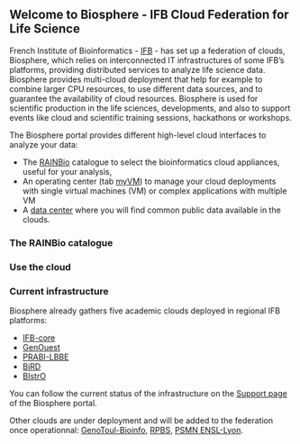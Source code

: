 ## Welcome to Biosphere - IFB Cloud Federation for Life Science

French Institute of Bioinformatics - [IFB](http://www.france-bioinformatique.fr) - has set up a federation of clouds, Biosphere, which relies on interconnected IT infrastructures of some IFB’s platforms, providing distributed services to analyze life science data. Biosphere provides multi-cloud deployment that help for example to combine larger CPU resources, to use different data sources, and to guarantee the availability of cloud resources. Biosphere is used for scientific production in the life sciences, developments, and also to support events like cloud and scientific training sessions, hackathons or workshops.

The Biosphere portal provides different high-level cloud interfaces to analyze your data:

* The [RAINBio](https://biosphere.france-bioinformatique.fr/catalogue) catalogue to select the bioinformatics cloud appliances, useful for your analysis,
* An operating center (tab [myVM](https://biosphere.france-bioinformatique.fr/cloud)) to manage your cloud deployments with single virtual machines (VM) or complex applications with multiple VM
* A [data center](https://biosphere.france-bioinformatique.fr/catalogue/data) where you will find common public data available in the clouds.

### The RAINBio catalogue

### Use the cloud


### Current infrastructure

Biosphere already gathers five academic clouds deployed in regional IFB platforms:
* [IFB-core](https://www.france-bioinformatique.fr/fr/core)
* [GenOuest](https://www.france-bioinformatique.fr/fr/plateformes/genouest)
* [PRABI-LBBE](https://www.france-bioinformatique.fr/fr/plateformes/prabi-doua)
* [BiRD](https://www.france-bioinformatique.fr/fr/plateformes/bird)
* [BIstrO](https://www.france-bioinformatique.fr/fr/plateformes/bistro)

You can follow the current status of the infrastructure on the [Support page](https://biosphere.france-bioinformatique.fr/cloud/system_status) of the Biosphere portal.

Other clouds are under deployment and will be added to the federation once operationnal: [GenoToul-Bioinfo](https://www.france-bioinformatique.fr/fr/plateformes/genotoul), [RPBS](https://www.france-bioinformatique.fr/fr/plateformes/rpbs), [PSMN ENSL-Lyon](http://www.ens-lyon.fr/PSMN/doku.php).
